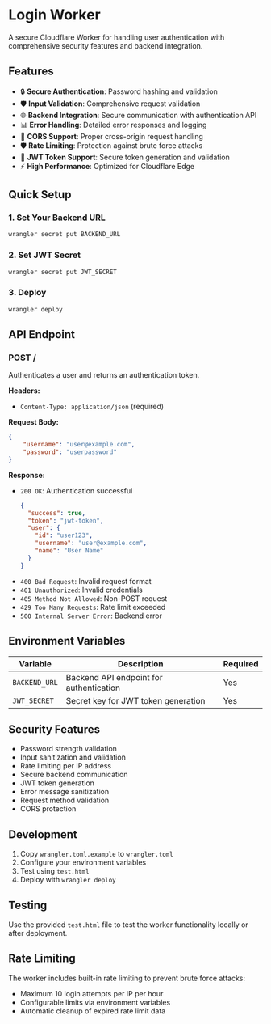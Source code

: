 # Login Worker

A secure Cloudflare Worker for handling user authentication with comprehensive security features and backend integration.

## Features

- 🔒 **Secure Authentication**: Password hashing and validation
- 🛡️ **Input Validation**: Comprehensive request validation
- 🌐 **Backend Integration**: Secure communication with authentication API
- 📊 **Error Handling**: Detailed error responses and logging
- 🚀 **CORS Support**: Proper cross-origin request handling
- 🛡️ **Rate Limiting**: Protection against brute force attacks
- 🔐 **JWT Token Support**: Secure token generation and validation
- ⚡ **High Performance**: Optimized for Cloudflare Edge

## Quick Setup

### 1. Set Your Backend URL

```bash
wrangler secret put BACKEND_URL
```

### 2. Set JWT Secret

```bash
wrangler secret put JWT_SECRET
```

### 3. Deploy

```bash
wrangler deploy
```

## API Endpoint

### POST /

Authenticates a user and returns an authentication token.

**Headers:**
- `Content-Type: application/json` (required)

**Request Body:**
```json
{
    "username": "user@example.com",
    "password": "userpassword"
}
```

**Response:**
- `200 OK`: Authentication successful
  ```json
  {
    "success": true,
    "token": "jwt-token",
    "user": {
      "id": "user123",
      "username": "user@example.com",
      "name": "User Name"
    }
  }
  ```
- `400 Bad Request`: Invalid request format
- `401 Unauthorized`: Invalid credentials
- `405 Method Not Allowed`: Non-POST request
- `429 Too Many Requests`: Rate limit exceeded
- `500 Internal Server Error`: Backend error

## Environment Variables

| Variable | Description | Required |
|----------|-------------|----------|
| `BACKEND_URL` | Backend API endpoint for authentication | Yes |
| `JWT_SECRET` | Secret key for JWT token generation | Yes |

## Security Features

- Password strength validation
- Input sanitization and validation
- Rate limiting per IP address
- Secure backend communication
- JWT token generation
- Error message sanitization
- Request method validation
- CORS protection

## Development

1. Copy `wrangler.toml.example` to `wrangler.toml`
2. Configure your environment variables
3. Test using `test.html`
4. Deploy with `wrangler deploy`

## Testing

Use the provided `test.html` file to test the worker functionality locally or after deployment.

## Rate Limiting

The worker includes built-in rate limiting to prevent brute force attacks:
- Maximum 10 login attempts per IP per hour
- Configurable limits via environment variables
- Automatic cleanup of expired rate limit data
